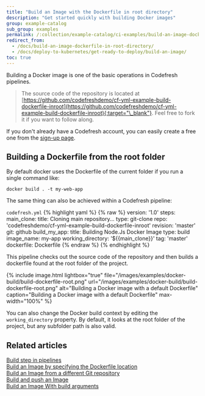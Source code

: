 ```yaml
---
title: "Build an Image with the Dockerfile in root directory"
description: "Get started quickly with building Docker images"
group: example-catalog
sub_group: examples
permalink: /:collection/example-catalog/ci-examples/build-an-image-dockerfile-in-root-directory/
redirect_from:
  - /docs/build-an-image-dockerfile-in-root-directory/
  - /docs/deploy-to-kubernetes/get-ready-to-deploy/build-an-image/
toc: true
---
```

Building a Docker image is one of the basic operations in Codefresh pipelines.

>The source code of the repository is located at [https://github.com/codefreshdemo/cf-yml-example-build-dockerfile-inroot](https://github.com/codefreshdemo/cf-yml-example-build-dockerfile-inroot){:target="\_blank"}. Feel free to fork it if you want to follow along.

If you don't already have a Codefresh account, you can easily create a free one from the [sign-up page]({{site.baseurl}}/docs/administration/create-a-codefresh-account/).


## Building a Dockerfile from the root folder

By default docker uses the Dockerfile of the current folder if you run a single command like:

```
docker build . -t my-web-app
```

The same thing can also be achieved within a Codefresh pipeline:


  `codefresh.yml`
{% highlight yaml %}
{% raw %}
version: '1.0'
steps:
  main_clone:
    title: Cloning main repository...
    type: git-clone
    repo: 'codefreshdemo/cf-yml-example-build-dockerfile-inroot'
    revision: 'master'
    git: github
  build_my_app:
    title: Building Node.Js Docker Image
    type: build
    image_name: my-app
    working_directory: '${{main_clone}}'
    tag: 'master'
    dockerfile: Dockerfile
{% endraw %}
{% endhighlight %}

This pipeline checks out the source code of the repository and then builds a dockerfile found at the root folder of the project.

{% include image.html 
lightbox="true" 
file="/images/examples/docker-build/build-dockerfile-root.png" 
url="/images/examples/docker-build/build-dockerfile-root.png" 
alt="Building a Docker image with a default Dockerfile"
caption="Building a Docker image with a default Dockerfile"
max-width="100%" 
%}

You can also change the Docker build context by editing the `working_directory` property. By default, it looks at the root folder of the project, but any subfolder path is also valid.


## Related articles
[Build step in pipelines]({{site.baseurl}}/docs/pipelines/steps/build/)  
[Build an Image by specifying the Dockerfile location]({{site.baseurl}}/docs/example-catalog/ci-examples/build-an-image-specify-dockerfile-location)  
[Build an Image from a different Git repository]({{site.baseurl}}/docs/example-catalog/ci-examples/build-an-image-from-a-different-git-repository)  
[Build and push an Image]({{site.baseurl}}/docs/yaml-examples/example-catalog/ci-examples/build-and-push-an-image)  
[Build an Image With build arguments]({{site.baseurl}}/docs/example-catalog/ci-examples/build-an-image-with-build-arguments)
